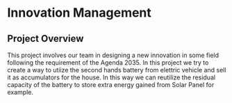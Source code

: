 # Innovation Management

## Project Overview

This project involves our team in designing a new innovation in some field following the requirement of the Agenda 2035. In this project we try to create a way to utiize the second hands battery from elettric vehicle and sell it as accumulators for the house. In this way we can reutilize the residual capacity of the battery to store extra energy gained from Solar Panel for example.
